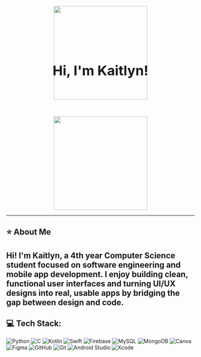 <p align="center">
  <img src="https://github.com/user-attachments/assets/a06836eb-3e89-4f48-9b75-9fdccc92c7fe" width="250" style="vertical-align: middle;"/>
  <span style="font-size: 36px; display: inline-block; margin: 0 20px; position: relative; top: -100px;">
    <strong>Hi, I'm Kaitlyn!</strong>
  </span>
  <img src="https://github.com/user-attachments/assets/a06836eb-3e89-4f48-9b75-9fdccc92c7fe" width="250" style="vertical-align: middle;"/>
</p>






---

## ⭐ About Me

Hi! I'm Kaitlyn, a 4th year Computer Science student focused on software engineering and mobile app development. I enjoy building clean, functional user interfaces and turning UI/UX designs into real, usable apps by bridging the gap between design and code.
---

## 💻 Tech Stack:

![Python](https://img.shields.io/badge/-Python-3776AB?logo=python&logoColor=white&style=for-the-badge)
![C](https://img.shields.io/badge/-C-A8B9CC?logo=c&logoColor=white&style=for-the-badge)
![Kotlin](https://img.shields.io/badge/-Kotlin-0095D5?logo=kotlin&logoColor=white&style=for-the-badge)
![Swift](https://img.shields.io/badge/-Swift-FA7343?logo=swift&logoColor=white&style=for-the-badge)
![Firebase](https://img.shields.io/badge/-Firebase-FFCA28?logo=firebase&logoColor=black&style=for-the-badge)
![MySQL](https://img.shields.io/badge/-MySQL-4479A1?logo=mysql&logoColor=white&style=for-the-badge)
![MongoDB](https://img.shields.io/badge/-MongoDB-47A248?logo=mongodb&logoColor=white&style=for-the-badge)
![Canva](https://img.shields.io/badge/-Canva-00C4CC?logo=canva&logoColor=white&style=for-the-badge)
![Figma](https://img.shields.io/badge/-Figma-F24E1E?logo=figma&logoColor=white&style=for-the-badge)
![GitHub](https://img.shields.io/badge/-GitHub-181717?logo=github&logoColor=white&style=for-the-badge)
![Git](https://img.shields.io/badge/-Git-F05032?logo=git&logoColor=white&style=for-the-badge)
![Android Studio](https://img.shields.io/badge/-Android%20Studio-3DDC84?logo=android-studio&logoColor=white&style=for-the-badge)
![Xcode](https://img.shields.io/badge/-Xcode-147EFB?logo=xcode&logoColor=white&style=for-the-badge)
